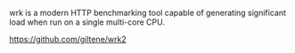 wrk is a modern HTTP benchmarking tool capable of generating significant load when run on a single multi-core CPU.

https://github.com/giltene/wrk2
